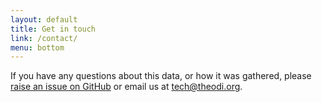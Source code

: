 ```yaml
---
layout: default
title: Get in touch
link: /contact/
menu: bottom
---
```


If you have any questions about this data, or how it was gathered, please [raise an issue on GitHub](http://github.com/theodi/p2p/issues) or email us at [tech@theodi.org](mailto:tech@theodi.org).